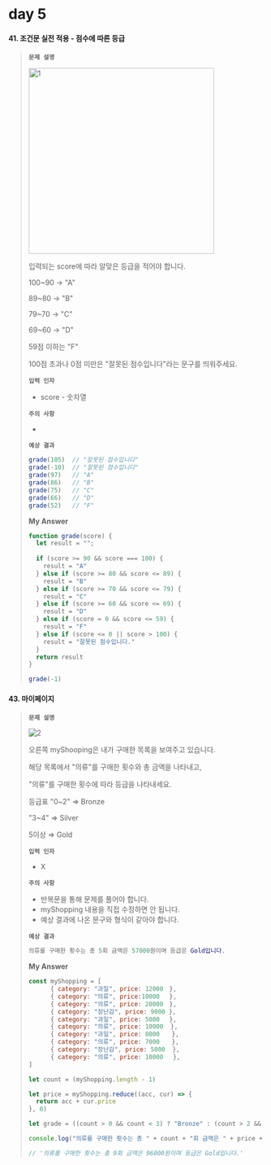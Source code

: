 # day 5

#### 41. 조건문 실전 적용 - 점수에 따른 등급

> 
>
> **`문제 설명`**
>
> <img width="365" alt="1" src="https://user-images.githubusercontent.com/79819941/131931392-4936ee36-0b52-441f-b6ad-2f761bfed37d.png"> 
>
> 입력되는 score에 따라 알맞은 등급을 적어야 합니다.
>
> 100~90 → "A"
>
> 89~80 → "B"
>
> 79~70 → "C"
>
> 69~60 → "D"
>
> 59점 이하는 "F"
>
> 100점 초과나 0점 미만은 "잘못된 점수입니다"라는 문구를 띄워주세요.
>
> **`입력 인자`**
>
> - score - 숫자열
>
> **`주의 사항`**
>
> - 
>
> **`예상 결과`**
>
> ```jsx
> grade(105)  // "잘못된 점수입니다"
> grade(-10)  // "잘못된 점수입니다"
> grade(97)   // "A"
> grade(86)   // "B"
> grade(75)   // "C"
> grade(66)   // "D"
> grade(52)   // "F"
> ```
>
> **My Answer**
>
> ```js
> function grade(score) {
>   let result = "";
>   
>   if (score >= 90 && score === 100) {
>     result = "A"
>   } else if (score >= 80 && score <= 89) {
>     result = "B"
>   } else if (score >= 70 && score <= 79) {
>     result = "C"
>   } else if (score >= 60 && score <= 69) {
>     result = "D"
>   } else if (score = 0 && score <= 59) {
>     result = "F"
>   } else if (score <= 0 || score > 100) {
>     result = "잘못된 점수입니다."
>   }
>   return result
> }
> 
> grade(-1)
> ```

#### 43. 마이페이지

> **`문제 설명`**
>
> ![2](https://user-images.githubusercontent.com/79819941/131932281-3fc9952c-c1cd-47a7-a41c-3f3d869c5606.png) 
>
> 오른쪽 myShooping은 내가 구매한 목록을 보여주고 있습니다.
>
> 해당 목록에서 "의류"를 구매한 횟수와 총 금액을 나타내고,
>
> "의류"를 구매한 횟수에 따라 등급을 나타내세요.
>
> 등급표 "0~2"  ⇒ Bronze
>
> "3~4" ⇒ Silver
>
> 5이상 ⇒ Gold
>
> **`입력 인자`**
>
> - X
>
> **`주의 사항`**
>
> - 반복문을 통해 문제를 풀어야 합니다.
> - myShopping 내용을 직접 수정하면 안 됩니다.
> - 예상 결과에 나온 문구와 형식이 같아야 합니다.
>
> **`예상 결과`**
>
> ```m
> 의류를 구매한 횟수는 총 5회 금액은 57000원이며 등급은 Gold입니다.
> ```
>
> **My Answer**
>
> ```js
> const myShopping = [
> 		{ category: "과일", price: 12000　},
> 		{ category: "의류", price:10000　 },
> 		{ category: "의류", price: 20000　},
> 		{ category: "장난감", price: 9000 },
> 		{ category: "과일", price: 5000　 },
> 		{ category: "의류", price: 10000  },
> 		{ category: "과일", price: 8000　　},
> 		{ category: "의류", price: 7000　　},
> 		{ category: "장난감", price: 5000  },
> 		{ category: "의류", price: 10000　 },
> ]
> 
> let count = (myShopping.length - 1)
> 
> let price = myShopping.reduce((acc, cur) => {
>   return acc + cur.price
> }, 0)
> 
> let grade = ((count > 0 && count < 3) ? "Bronze" : (count > 2 && count < 5) ? "Silver" : (count > 4) ? "Gold" : "해당 등급이 없습니다.")
> 
> console.log("의류를 구매한 횟수는 총 " + count + "회 금액은 " + price + "원이며 등급은 " + grade + "입니다.")
> 
> // '의류를 구매한 횟수는 총 9회 금액은 96000원이며 등급은 Gold입니다.'
> ```
